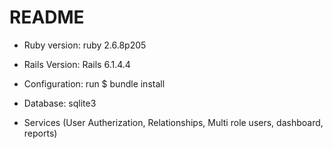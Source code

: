 # README

* Ruby version: ruby 2.6.8p205

* Rails Version: Rails 6.1.4.4

* Configuration: run $ bundle install

* Database: sqlite3

* Services (User Autherization, Relationships, Multi role users, dashboard, reports)